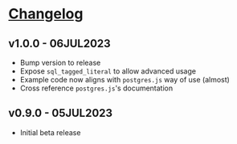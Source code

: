 # [Changelog](https://github.com/million-views/packages/commits/main/storage/packages/stl)

## v1.0.0 - 06JUL2023
- Bump version to release
- Expose `sql_tagged_literal` to allow advanced usage
- Example code now aligns with `postgres.js` way of use (almost)
- Cross reference `postgres.js`'s documentation

## v0.9.0 - 05JUL2023
- Initial beta release